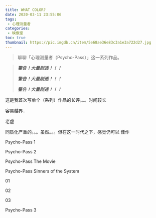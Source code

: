 ```yaml
---
title: WHAT COLOR?
date: 2020-03-11 23:55:06
tags:
 - 心理测量者
categories:
 - 映像室
toc: true
thumbnail: https://pic.imgdb.cn/item/5e68ae36e83c3a1e3a722d27.jpg
---
```


> 聊聊「心理测量者（Psycho-Pass）」这一系列作品。

<!--more-->

> ***警告！大量剧透！！！***
>
> ***警告！大量剧透！！！***
>
> ***警告！大量剧透！！！***

这是我首次写单个（系列）作品的长评。。。时间较长



容易越界..

老虚

同质化严重的。。。虽然。。。但在这一时代之下，感觉仍可以 佳作

Psycho-Pass 1

Psycho-Pass 2

Psycho-Pass The Movie

Psycho-Pass Sinners of the System

01

02

03

Psycho-Pass 3